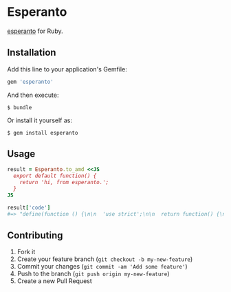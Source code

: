# Esperanto

[esperanto](http://esperantojs.org) for Ruby.

## Installation

Add this line to your application's Gemfile:

```ruby
gem 'esperanto'
```

And then execute:

    $ bundle

Or install it yourself as:

    $ gem install esperanto

## Usage

``` ruby
result = Esperanto.to_amd <<JS
  export default function() {
    return 'hi, from esperanto.';
  }
JS

result['code']
#=> "define(function () {\n\n  'use strict';\n\n  return function() {\n      return 'hi, from esperanto.';\n    };\n\n});"
```

## Contributing

1. Fork it
2. Create your feature branch (`git checkout -b my-new-feature`)
3. Commit your changes (`git commit -am 'Add some feature'`)
4. Push to the branch (`git push origin my-new-feature`)
5. Create a new Pull Request
